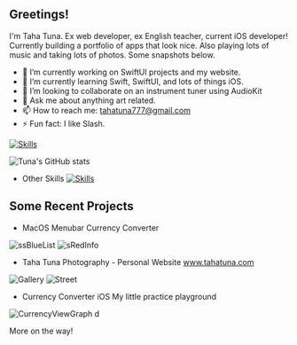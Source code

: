 ## Greetings! 

I'm Taha Tuna. Ex web developer, ex English teacher, current iOS developer! Currently building a portfolio of apps that look nice. Also playing lots of music and taking lots of photos. Some snapshots below.

- 🔭 I’m currently working on SwiftUI projects and my website.
- 🌱 I’m currently learning Swift, SwiftUI, and lots of things iOS.
- 👯 I’m looking to collaborate on an instrument tuner using AudioKit
- 💬 Ask me about anything art related.
- 📫 How to reach me: tahatuna777@gmail.com
- ⚡ Fun fact: I like Slash.

[![Skills](https://skillicons.dev/icons?i=html,css,js,nodejs,cs,swift)](https://skillicons.dev)

![Tuna's GitHub stats](https://github-readme-stats.vercel.app/api?username=TahaTuna1&show_icons=true&theme=dracula)

- Other Skills
[![Skills](https://skillicons.dev/icons?i=blender,figma,git,ps,unity)](https://skillicons.dev)

## Some Recent Projects

- MacOS Menubar Currency Converter

![ssBlueList](https://user-images.githubusercontent.com/119931873/234127748-514b193b-cb3d-425d-8e26-79a91c82fbfc.jpg)
![sRedInfo](https://user-images.githubusercontent.com/119931873/234127797-8ea8a459-5834-47d7-9956-678df8aa0695.jpg)

- Taha Tuna Photography - Personal Website
www.tahatuna.com

![Gallery](https://user-images.githubusercontent.com/119931873/234128232-b94983ea-a488-4528-8c59-d3ef75a772d9.jpg)
![Street](https://user-images.githubusercontent.com/119931873/234128257-c5f7e804-28fa-4913-b0cc-2a42bd523427.jpg)

- Currency Converter iOS 
My little practice playground

![CurrencyViewGraph](https://user-images.githubusercontent.com/119931873/234128378-21adc94a-d9ec-4139-9f7f-174d015d769d.png)
d

More on the way!
